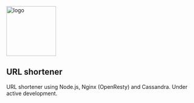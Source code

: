 <img width="130" src="https://user-images.githubusercontent.com/43048524/135918686-d7a73bea-18d8-4fc0-9fd3-04cf10c6badb.png" alt="logo" /> </br>
## URL shortener
URL shortener using Node.js, Nginx (OpenResty) and Cassandra. Under active development.
